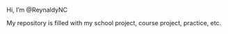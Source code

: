 Hi, I’m @ReynaldyNC

My repository is filled with my school project, course project, practice, etc.
